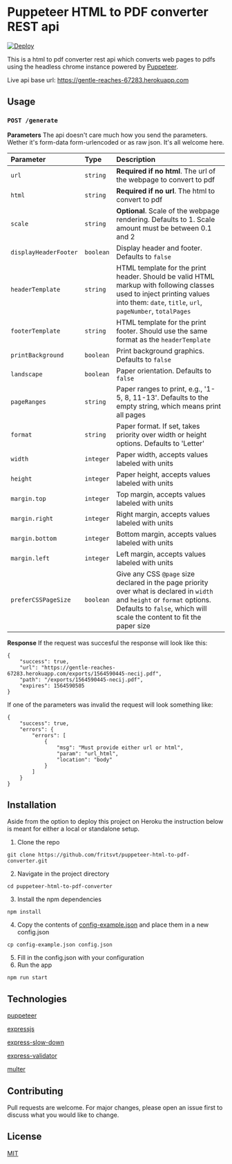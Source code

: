 # Puppeteer HTML to PDF converter REST api

[![Deploy](https://www.herokucdn.com/deploy/button.svg)](https://heroku.com/deploy)

This is a html to pdf converter rest api which converts web pages to pdfs using the headless chrome instance powered by [Puppeteer](https://github.com/GoogleChrome/puppeteer).

Live api base url: https://gentle-reaches-67283.herokuapp.com

## Usage
### `POST /generate`

**Parameters**
The api doesn't care much how you send the parameters. Wether it's form-data form-urlencoded or as raw json. It's all welcome here.

| Parameter | Type | Description |
| :--- | :--- | :--- |
| `url` | `string` | **Required if no html**. The url of the webpage to convert to pdf |
| `html` | `string` | **Required if no url**. The html to convert to pdf |
| `scale` | `string` | **Optional**. Scale of the webpage rendering. Defaults to 1. Scale amount must be between 0.1 and 2 |
| `displayHeaderFooter` | `boolean` | Display header and footer. Defaults to `false ` |
| `headerTemplate` | `string` | HTML template for the print header. Should be valid HTML markup with following classes used to inject printing values into them: `date`, `title`, `url`, `pageNumber`, `totalPages` |
| `footerTemplate` | `string` | HTML template for the print footer. Should use the same format as the `headerTemplate` |
| `printBackground` | `boolean` | Print background graphics. Defaults to `false` |
| `landscape` | `boolean` | Paper orientation. Defaults to `false` |
| `pageRanges` | `string` | Paper ranges to print, e.g., '1-5, 8, 11-13'. Defaults to the empty string, which means print all pages |
| `format` | `string` | Paper format. If set, takes priority over width or height options. Defaults to 'Letter' |
| `width` | `integer` | Paper width, accepts values labeled with units |
| `height` | `integer` | Paper height, accepts values labeled with units |
| `margin.top` | `integer` | Top margin, accepts values labeled with units |
| `margin.right` | `integer` | Right margin, accepts values labeled with units |
| `margin.bottom` | `integer` | Bottom margin, accepts values labeled with units |
| `margin.left` | `integer` | Left margin, accepts values labeled with units |
| `preferCSSPageSize` | `boolean` | Give any CSS `@page` size declared in the page priority over what is declared in `width` and `height` or `format` options. Defaults to `false`, which will scale the content to fit the paper size |

**Response**
If the request was succesful the response will look like this:
```
{
    "success": true,
    "url": "https://gentle-reaches-67283.herokuapp.com/exports/1564590445-necij.pdf",
    "path": "/exports/1564590445-necij.pdf",
    "expires": 1564590505
}
```

If one of the parameters was invalid the request will look something like:
```
{
    "success": true,
    "errors": {
        "errors": [
            {
                "msg": "Must provide either url or html",
                "param": "url_html",
                "location": "body"
            }
        ]
    }
}
```

## Installation

Aside from the option to deploy this project on Heroku the instruction below is meant for either a local or standalone setup.

1. Clone the repo
```
git clone https://github.com/fritsvt/puppeteer-html-to-pdf-converter.git
```
2. Navigate in the project directory
```
cd puppeteer-html-to-pdf-converter
```
3. Install the npm dependencies
```
npm install
```
4. Copy the contents of [config-example.json](config-example.json) and place them in a new config.json
```
cp config-example.json config.json
```
5. Fill in the config.json with your configuration
6. Run the app
```
npm run start
```

## Technologies
[puppeteer](https://github.com/GoogleChrome/puppeteer)

[expressjs](https://github.com/expressjs/express)

[express-slow-down](https://github.com/nfriedly/express-slow-down)

[express-validator](https://github.com/express-validator/express-validator)

[multer](https://github.com/expressjs/multer)

## Contributing
Pull requests are welcome. For major changes, please open an issue first to discuss what you would like to change.

## License
[MIT](LICENSE)